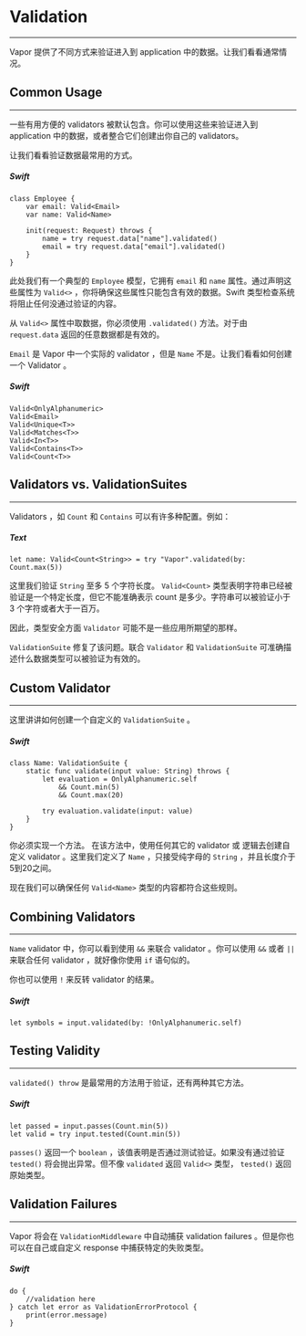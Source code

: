 # Validation
---
Vapor 提供了不同方式来验证进入到 application 中的数据。让我们看看通常情况。

## Common Usage
---
一些有用方便的 validators 被默认包含。你可以使用这些来验证进入到 application 中的数据，或者整合它们创建出你自己的 validators。

让我们看看验证数据最常用的方式。

##### Swift
```
class Employee {
    var email: Valid<Email>
    var name: Valid<Name>

    init(request: Request) throws {
        name = try request.data["name"].validated()
        email = try request.data["email"].validated()
    }
}
```

此处我们有一个典型的 ```Employee``` 模型，它拥有 ```email``` 和 ```name``` 属性。通过声明这些属性为 ```Valid<>``` ，你将确保这些属性只能包含有效的数据。Swift 类型检查系统将阻止任何没通过验证的内容。

从 ```Valid<>``` 属性中取数据，你必须使用 ```.validated()``` 方法。对于由 ```request.data``` 返回的任意数据都是有效的。

```Email``` 是 Vapor 中一个实际的 validator ，但是 ```Name``` 不是。让我们看看如何创建一个 Validator 。

##### Swift
```
Valid<OnlyAlphanumeric>
Valid<Email>
Valid<Unique<T>>
Valid<Matches<T>>
Valid<In<T>>
Valid<Contains<T>>
Valid<Count<T>>
```

## Validators vs. ValidationSuites
---
Validators ，如 ```Count``` 和 ```Contains``` 可以有许多种配置。例如：

##### Text
```
let name: Valid<Count<String>> = try "Vapor".validated(by: Count.max(5))
```

这里我们验证 ```String``` 至多 5 个字符长度。 ```Valid<Count>``` 类型表明字符串已经被验证是一个特定长度，但它不能准确表示 count 是多少。字符串可以被验证小于 3 个字符或者大于一百万。

因此，类型安全方面 ```Validator``` 可能不是一些应用所期望的那样。

```ValidationSuite``` 修复了该问题。联合 ```Validator``` 和 ```ValidationSuite``` 可准确描述什么数据类型可以被验证为有效的。

## Custom Validator
---
这里讲讲如何创建一个自定义的 ```ValidationSuite``` 。

##### Swift
```
class Name: ValidationSuite {
    static func validate(input value: String) throws {
        let evaluation = OnlyAlphanumeric.self
            && Count.min(5)
            && Count.max(20)

        try evaluation.validate(input: value)
    }
}
```

你必须实现一个方法。 在该方法中，使用任何其它的 validator 或 逻辑去创建自定义 validator 。这里我们定义了 ```Name``` ，只接受纯字母的 ```String``` ，并且长度介于5到20之间。

现在我们可以确保任何 ```Valid<Name>``` 类型的内容都符合这些规则。

## Combining Validators
---
```Name``` validator 中，你可以看到使用 ```&&``` 来联合 validator 。你可以使用 ```&&``` 或者 ```||``` 来联合任何 validator ，就好像你使用 ```if``` 语句似的。

你也可以使用 ```!``` 来反转 validator 的结果。

##### Swift
```
let symbols = input.validated(by: !OnlyAlphanumeric.self)
```

## Testing Validity
---
```validated() throw``` 是最常用的方法用于验证，还有两种其它方法。

##### Swift
```
let passed = input.passes(Count.min(5))
let valid = try input.tested(Count.min(5))
```

```passes()``` 返回一个 ```boolean``` ，该值表明是否通过测试验证。如果没有通过验证 ```tested()``` 将会抛出异常。但不像 ```validated``` 返回 ```Valid<>``` 类型， ```tested()``` 返回原始类型。

## Validation Failures
---
Vapor 将会在 ```ValidationMiddleware``` 中自动捕获 validation failures 。但是你也可以在自己或自定义 response 中捕获特定的失败类型。

##### Swift
```
do {
    //validation here
} catch let error as ValidationErrorProtocol {
    print(error.message)
}
```